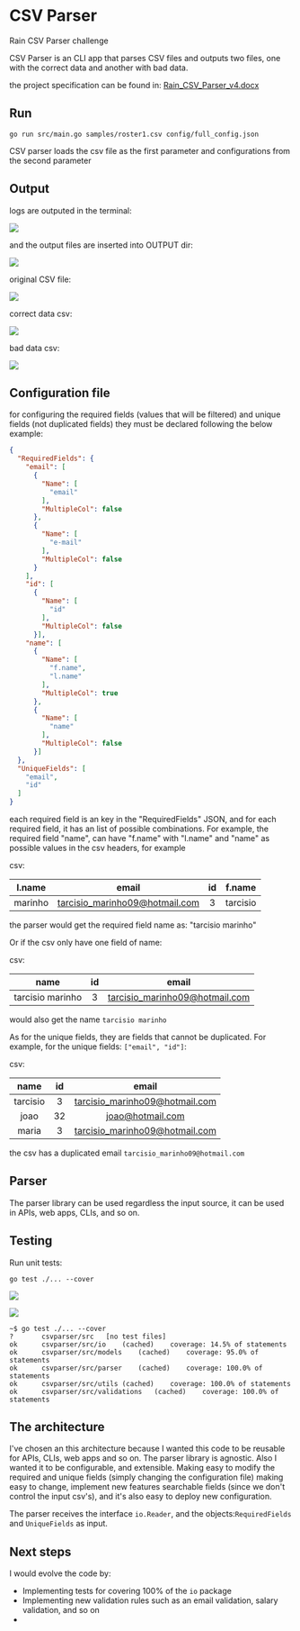 # CSV Parser
Rain CSV Parser challenge

CSV Parser is an CLI app that parses CSV files and outputs two files, one with the correct data and another with bad data.

the project specification can be found in: [Rain_CSV_Parser_v4.docx](Rain_CSV_Parser_v4.docx)
## Run

```console
go run src/main.go samples/roster1.csv config/full_config.json
```
CSV parser loads the csv file as the first parameter and configurations from the second parameter

## Output
logs are outputed in the terminal:

![](screenshots/logs-success.png)

and the output files are inserted into OUTPUT dir:

![](screenshots/outputdir.png)

original CSV file:

![](screenshots/example3.png)

correct data csv:

![](screenshots/correct-csv.png)

bad data csv:

![](screenshots/bad-csv.png)


## Configuration file
for configuring the required fields (values that will be filtered) and unique fields (not duplicated fields)
they must be declared following the below example:
```json
{
  "RequiredFields": {
    "email": [
      {
        "Name": [
          "email"
        ],
        "MultipleCol": false
      },
      {
        "Name": [
          "e-mail"
        ],
        "MultipleCol": false
      }
    ],
    "id": [
      {
        "Name": [
          "id"
        ],
        "MultipleCol": false
      }],
    "name": [
      {
        "Name": [
          "f.name",
          "l.name"
        ],
        "MultipleCol": true
      },
      {
        "Name": [
          "name"
        ],
        "MultipleCol": false
      }]
  },
  "UniqueFields": [
    "email",
    "id"
  ]
}
```
    
each required field is an key in the "RequiredFields" JSON,
and for each required field, it has an list of possible combinations.
For example, the required field "name", can have "f.name" with "l.name" and "name" 
as possible values in the csv headers, for example

csv:

| l.name |  email   | id  |   f.name  |
| :---: |:---:|:---:|-----|
| marinho | tarcisio_marinho09@hotmail.com | 3 |  tarcisio   |

the parser would get the required field name as: "tarcisio marinho"

Or if the csv only have one field of name:

csv:

| name | id  | email |
| :---: |:---:| :---: |
| tarcisio marinho |  3  | tarcisio_marinho09@hotmail.com |

would also get the name `tarcisio marinho`

As for the unique fields, they are fields that cannot be duplicated.
For example, for the unique fields: ```["email", "id"]```:
    
csv:


| name | id  | email |
| :---: |:---:| :---: |
| tarcisio |  3  | tarcisio_marinho09@hotmail.com |
| joao | 32  | joao@hotmail.com |
| maria |  3  | tarcisio_marinho09@hotmail.com |


the csv has a duplicated email ``tarcisio_marinho09@hotmail.com`` 


## Parser

The parser library can be used regardless the input source, 
it can be used in APIs, web apps, CLIs, and so on.

## Testing
Run unit tests:

```console
go test ./... --cover
```

![](screenshots/tests1.png)

![](screenshots/tests2.png)

    ~$ go test ./... --cover
    ?   	csvparser/src	[no test files]
    ok  	csvparser/src/io	(cached)	coverage: 14.5% of statements
    ok  	csvparser/src/models	(cached)	coverage: 95.0% of statements
    ok  	csvparser/src/parser	(cached)	coverage: 100.0% of statements
    ok  	csvparser/src/utils	(cached)	coverage: 100.0% of statements
    ok  	csvparser/src/validations	(cached)	coverage: 100.0% of statements

## The architecture
I've chosen an this architecture because I wanted this code to be reusable for
APIs, CLIs, web apps and so on. The parser library is agnostic.
Also I wanted it to be configurable, and extensible. Making easy to modify the required and unique fields (simply changing the configuration file)
making easy to change, implement new features searchable fields (since we don't control the input csv's), and it's also easy to deploy new configuration.

The parser receives the interface ``io.Reader``, and the objects:`RequiredFields` and `UniqueFields`
as input.

## Next steps
I would evolve the code by:
- Implementing tests for covering 100% of the `io` package
- Implementing new validation rules such as an email validation, salary validation, and so on
- 